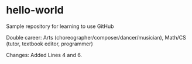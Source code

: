 # hello-world
Sample repository for learning to use GitHub

Double career:  Arts (choreographer/composer/dancer/musician), Math/CS (tutor, textbook editor, programmer)

Changes:  Added Lines 4 and 6.
